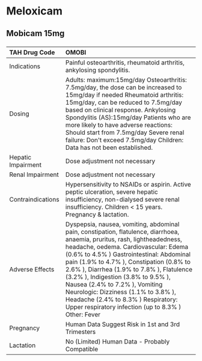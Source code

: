 # Meloxicam

## Mobicam 15mg

##### 

| TAH Drug Code      | OMOBI                                                                                                                                                                                                                                                                                                                                                                                                                                                                                                               |
|:-------------------|:--------------------------------------------------------------------------------------------------------------------------------------------------------------------------------------------------------------------------------------------------------------------------------------------------------------------------------------------------------------------------------------------------------------------------------------------------------------------------------------------------------------------|
| Indications        | Painful osteoarthritis, rheumatoid arthritis, ankylosing spondylitis.                                                                                                                                                                                                                                                                                                                                                                                                                                               |
| Dosing             | Adults: maximum:15mg/day Osteoarthritis: 7.5mg/day, the dose can be increased to 15mg/day if needed Rheumatoid arthritis: 15mg/day, can be reduced to 7.5mg/day based on clinical response. Ankylosing Spondylitis (AS):15mg/day Patients who are more likely to have adverse reactions: Should start from 7.5mg/day Severe renal failure: Don't exceed 7.5mg/day Children: Data has not been established.                                                                                                          |
| Hepatic Impairment | Dose adjustment not necessary                                                                                                                                                                                                                                                                                                                                                                                                                                                                                       |
| Renal Impairment   | Dose adjustment not necessary                                                                                                                                                                                                                                                                                                                                                                                                                                                                                       |
| Contraindications  | Hypersensitivity to NSAIDs or aspirin. Active peptic ulceration, severe hepatic insufficiency, non-dialysed severe renal insufficiency. Children < 15 years. Pregnancy & lactation.                                                                                                                                                                                                                                                                                                                                 |
| Adverse Effects    | Dyspepsia, nausea, vomiting, abdominal pain, constipation, flatulence, diarrhoea, anaemia, pruritus, rash, lightheadedness, headache, oedema. Cardiovascular: Edema (0.6% to 4.5% ) Gastrointestinal: Abdominal pain (1.9% to 4.7% ), Constipation (0.8% to 2.6% ), Diarrhea (1.9% to 7.8% ), Flatulence (3.2% ), Indigestion (3.8% to 9.5% ), Nausea (2.4% to 7.2% ), Vomiting Neurologic: Dizziness (1.1% to 3.8% ), Headache (2.4% to 8.3% ) Respiratory: Upper respiratory infection (up to 8.3% ) Other: Fever |
| Pregnancy          | Human Data Suggest Risk in 1st and 3rd Trimesters                                                                                                                                                                                                                                                                                                                                                                                                                                                                   |
| Lactation          | No (Limited) Human Data - Probably Compatible                                                                                                                                                                                                                                                                                                                                                                                                                                                                       |

